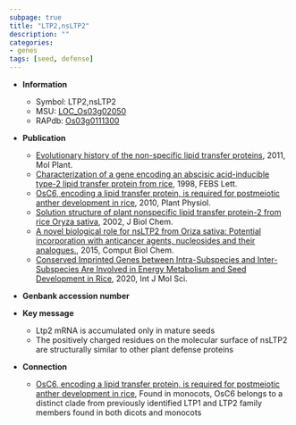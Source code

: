 ```yaml
---
subpage: true
title: "LTP2,nsLTP2"
description: ""
categories:
- genes
tags: [seed, defense]
---
```


* **Information**  
    + Symbol: LTP2,nsLTP2  
    + MSU: [LOC_Os03g02050](http://rice.plantbiology.msu.edu/cgi-bin/ORF_infopage.cgi?orf=LOC_Os03g02050)  
    + RAPdb: [Os03g0111300](http://rapdb.dna.affrc.go.jp/viewer/gbrowse_details/irgsp1?name=Os03g0111300)  

* **Publication**  
    + [Evolutionary history of the non-specific lipid transfer proteins](http://www.ncbi.nlm.nih.gov/pubmed?term=Evolutionary+history+of+the+non-specific+lipid+transfer+proteins%5BTitle%5D), 2011, Mol Plant.
    + [Characterization of a gene encoding an abscisic acid-inducible type-2 lipid transfer protein from rice](http://www.ncbi.nlm.nih.gov/pubmed?term=Characterization+of+a+gene+encoding+an+abscisic+acid-inducible+type-2+lipid+transfer+protein+from+rice%5BTitle%5D), 1998, FEBS Lett.
    + [OsC6, encoding a lipid transfer protein, is required for postmeiotic anther development in rice](http://www.ncbi.nlm.nih.gov/pubmed?term=OsC6,+encoding+a+lipid+transfer+protein,+is+required+for+postmeiotic+anther+development+in+rice%5BTitle%5D), 2010, Plant Physiol.
    + [Solution structure of plant nonspecific lipid transfer protein-2 from rice Oryza sativa](http://www.ncbi.nlm.nih.gov/pubmed?term=Solution+structure+of+plant+nonspecific+lipid+transfer+protein-2+from+rice+Oryza+sativa%5BTitle%5D), 2002, J Biol Chem.
    + [A novel biological role for nsLTP2 from Oriza sativa: Potential incorporation with anticancer agents, nucleosides and their analogues.](http://www.ncbi.nlm.nih.gov/pubmed?term=A+novel+biological+role+for+nsLTP2+from+Oriza+sativa:+Potential+incorporation+with+anticancer+agents,+nucleosides+and+their+analogues.%5BTitle%5D), 2015, Comput Biol Chem.
    + [Conserved Imprinted Genes between Intra-Subspecies and Inter-Subspecies Are Involved in Energy Metabolism and Seed Development in Rice](http://www.ncbi.nlm.nih.gov/pubmed?term=Conserved+Imprinted+Genes+between+Intra-Subspecies+and+Inter-Subspecies+Are+Involved+in+Energy+Metabolism+and+Seed+Development+in+Rice%5BTitle%5D), 2020, Int J Mol Sci.

* **Genbank accession number**  

* **Key message**  
    + Ltp2 mRNA is accumulated only in mature seeds
    + The positively charged residues on the molecular surface of nsLTP2 are structurally similar to other plant defense proteins

* **Connection**  
    + [OsC6, encoding a lipid transfer protein, is required for postmeiotic anther development in rice](http://www.ncbi.nlm.nih.gov/pubmed?term=OsC6,+encoding+a+lipid+transfer+protein,+is+required+for+postmeiotic+anther+development+in+rice%5BTitle%5D), Found in monocots, OsC6 belongs to a distinct clade from previously identified LTP1 and LTP2 family members found in both dicots and monocots



